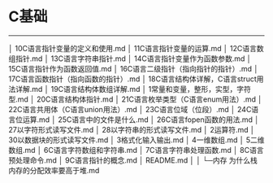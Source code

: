 # C基础

---



│  10C语言指针变量的定义和使用.md
│  11C语言指针变量的运算.md
│  12C语言数组指针.md
│  13C语言字符串指针.md
│  14C语言指针变量作为函数参数.md
│  15C语言指针作为函数返回值.md
│  16C语言二级指针（指向指针的指针）.md
│  17C语言函数指针（指向函数的指针）.md
│  18C语言结构体详解，C语言struct用法详解.md
│  19C语言结构体数组详解.md
│  1常量和变量，整形，实型，字符型.md
│  20C语言结构体指针.md
│  21C语言枚举类型（C语言enum用法）.md
│  22C语言共用体（C语言union用法）.md
│  23C语言位域（位段）.md
│  24C语言位运算.md
│  25C语言中的文件是什么.md
│  26C语言fopen函数的用法.md
│  27以字符形式读写文件.md
│  28以字符串的形式读写文件.md
│  2运算符.md
│  30以数据块的形式读写文件.md
│  3格式化输入输出.md
│  4一维数组.md
│  5二维数组.md
│  6C语言字符数组和字符串.md
│  7C语言字符串处理函数.md
│  8C语言预处理命令.md
│  9C语言指针的概念.md
│  README.md
│
│
└─内存
        为什么栈内存的分配效率要高于堆.md